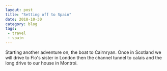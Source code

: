 ```yaml
---
layout: post
title: "Setting off to Spain"
date: 2018-10-30
category: blog
tags:
 - travel
 - spain
---
```


Starting another adventure on, the boat to Cairnryan. Once in Scotland we will drive to Flo's sister in London then the channel tunnel to calais and the long drive to our house in Montroi.
